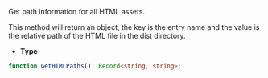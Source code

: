 Get path information for all HTML assets.

This method will return an object, the key is the entry name and the value is the relative path of the HTML file in the dist directory.

- **Type**

```ts
function GetHTMLPaths(): Record<string, string>;
```
